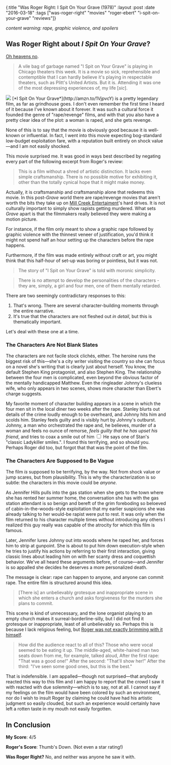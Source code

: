 {:title "Was Roger Right: I Spit On Your Grave (1978)"
 :layout :post
 :date "2016-03-18"
 :tags ["was-roger-right" "movies" "roger-ebert" "i-spit-on-your-grave" "reviews"]}

*content warning: rape, graphic violence, and spoilers*

## **Was Roger Right** about *I Spit On Your Grave*?

[Oh heavens no](http://www.rogerebert.com/reviews/i-spit-on-your-grave-1980).

>A vile bag of garbage named "I Spit on Your Grave" is playing in Chicago theaters this week. It is a movie so sick, reprehensible and contemptible that I can hardly believe it's playing in respectable theaters, such as Plitt's United Artists. But it is. Attending it was one of the most depressing experiences of, my life [*sic*].

<p>
<span class="marginnote"><img src="https://upload.wikimedia.org/wikipedia/en/0/07/ISpitOnYourGraveposter.jpg"></span>
[*I Spit On Your Grave*](http://amzn.to/1VjpvcY) is a pretty legendary film, as far as grindhouse goes. I don't even remember the first time I heard of it because I've known about it forever. It was such a cultural force it founded the genre of "rape/revenge" films, and with that you also have a pretty clear idea of the plot: a woman is raped, and she gets revenge.
</p>

None of this is to say that the movie is obviously good because it is well-known or influential. In fact, I went into this movie expecting bog-standard low-budget exploitation fare, with a reputation built entirely on shock value—and I am not easily shocked.

This movie surprised me. It was good in ways best described by negating every part of the following excerpt from Roger's review: 

>This is a film without a shred of artistic distinction. It lacks even simple craftsmanship. There is no possible motive for exhibiting it, other than the totally cynical hope that it might make money.

Actually, it is craftsmanship and craftsmanship alone that redeems this movie. In this post-*Grave* world there are rape/revenge movies that aren't worth the bits they take up on [Mill Creek Entertaiment](http://www.millcreekent.com/)'s hard drives. It is not culturally important to simply show rapists getting murdered. What sets *Grave* apart is that the filmmakers really believed they were making a motion picture. 

For instance, if the film only meant to show a graphic rape followed by graphic violence with the thinnest veneer of justification, you'd think it might not spend half an hour setting up the characters before the rape happens.

Furthermore, if the film was made entirely without craft or art, you might think that this half-hour of set-up was boring or pointless, but it was not. 

>The story of "I Spit on Your Grave" is told with moronic simplicity.

>There is no attempt to develop the personalities of the characters - they are, simply, a girl and four men, one of them mentally retarded.

There are two seemingly contradictary responses to this:
1. That's wrong. There are several character-building moments through the entire narrative.
1. It's true that the characters are not fleshed out *in detail*, but this is thematically important.

Let's deal with these one at a time.

### The Characters Are Not Blank Slates

The characters are not facile stock clichés, either. The heroine runs the biggest risk of this—she's a city writer visiting the country so she can focus on a novel she's writing that is clearly just about herself. You know, the default Stephen King protagonist, and also Stephen King. The relationship between the four men is complicated, even beyond the obvious factor of the mentally handicapped Matthew.  Even the ringleader Johnny's clueless wife, who only appears in two scenes, shows more character than Ebert's charge suggests.

My favorite moment of character building appears in a scene in which the four men sit in the local diner two weeks after the rape. Stanley blurts out details of the crime loudly enough to be overheard, and Johnny hits him and scolds him. Stanley feels guilty and is visibly hurt by Johnny's outburst. Johnny, a man who orchestrated the rape and, he believes, murder of a woman and feels no ounce of remorse, *feels guilty that he has upset his friend*, and tries to coax a smile out of him<label for="sn-ladykiller" class="margin-toggle sidenote-number"></label>
<input type="checkbox" id="sn-ladykiller" class="margin-toggle"/> <span class="sidenote">He says one of Stan's "classic Ladykiller smiles."</span>. I found this terrifying, and so should you. Perhaps Roger did too, but forgot that that was the point of the film.

### The Characters Are Supposed to Be Vague

The film *is* supposed to be terrifying, by the way. Not from shock value or jump scares, but from plausibility. This is why the characterization is so subtle: the characters in this movie could be *anyone*.

As Jennifer Hills pulls into the gas station when she gets to the town where she has rented her summer home, the conversation she has with the gas station attendant is so benign and bereft of the grim foreboding so beloeved of cabin-in-the-woods-style exploitation that my earlier suspicions she was already talking to her would-be rapist were put to rest. It was only when the film returned to his character multiple times without introducing any others I realized this guy really was capable of the atrocity for which this film is famous.

Later, Jennifer lures Johnny out into woods where he raped her, and forces him to strip at gunpoint. She is about to put him down execution-style when he tries to justify his actions by referring to their first interaction, giving classic lines about leading him on with her scanty dress and coquettish behavior. We've all heard these arguments before, of course—and Jennifer is so appalled she decides he deserves a more personalized death.

The message is clear: rape can happen to anyone, and anyone can commit rape. The entire film is structured around this idea.

>[There is] an unbelievably grotesque and inappropriate scene in which she enters a church and asks forgiveness for the murders she plans to commit.

This scene is kind of unnecessary, and the lone organist playing to an empty church makes it surreal-borderline-silly, but I did not find it grotesque or inappropriate, least of all unbelievably so. Perhaps this is because I lack religious feeling, but [Roger was not exactly brimming with it himself](http://www.rogerebert.com/rogers-journal/how-i-believe-in-god).

>How did the audience react to all of this? Those who were vocal seemed to be eating it up. The middle-aged, white-haired man two seats down from me, for example, talked aloud, After the first rape: "That was a good one!" After the second: "That'll show her!" After the third: "I've seen some good ones, but this is the best."

That is indefensible. I am appalled—though not surprised—that anybody reacted this way to this film and I am happy to report that the crowd I saw it with reacted with due solemnity—which is to say, not at all. I cannot say if my feelings on the film would have been colored by such an environment, nor do I wish to insult Roger by claiming he could have had his artistic judgment so easily clouded, but such an experience would certainly have left a rotten taste in my mouth not easily forgotten.

## In Conclusion

**My Score**: 4/5

**Roger's Score**: Thumb's Down. (Not even a star rating!)

**Was Roger Right?** No, and neither was anyone he saw it with. 

